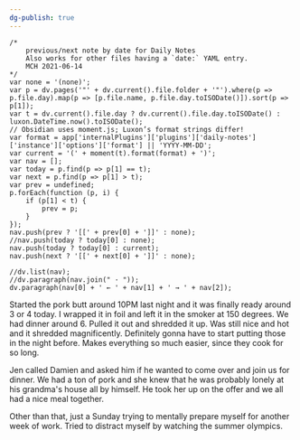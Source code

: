 ```yaml
---
dg-publish: true
---
```

```dataviewjs
/*
    previous/next note by date for Daily Notes
    Also works for other files having a `date:` YAML entry.
    MCH 2021-06-14
*/
var none = '(none)';
var p = dv.pages('"' + dv.current().file.folder + '"').where(p => p.file.day).map(p => [p.file.name, p.file.day.toISODate()]).sort(p => p[1]);
var t = dv.current().file.day ? dv.current().file.day.toISODate() : luxon.DateTime.now().toISODate();
// Obsidian uses moment.js; Luxon’s format strings differ!
var format = app['internalPlugins']['plugins']['daily-notes']['instance']['options']['format'] || 'YYYY-MM-DD';
var current = '(' + moment(t).format(format) + ')';
var nav = [];
var today = p.find(p => p[1] == t);
var next = p.find(p => p[1] > t);
var prev = undefined;
p.forEach(function (p, i) {
    if (p[1] < t) {
        prev = p;
    }
});
nav.push(prev ? '[[' + prev[0] + ']]' : none);
//nav.push(today ? today[0] : none);
nav.push(today ? today[0] : current);
nav.push(next ? '[[' + next[0] + ']]' : none);

//dv.list(nav);
//dv.paragraph(nav.join(" · "));
dv.paragraph(nav[0] + ' ← ' + nav[1] + ' → ' + nav[2]);
```
Started the pork butt around 10PM last night and it was finally ready around 3 or 4 today. I wrapped it in foil and left it in the smoker at 150 degrees. We had dinner around 6. Pulled it out and shredded it up. Was still nice and hot and it shredded magnificently. Definitely gonna have to start putting those in the night before. Makes everything so much easier, since they cook for so long. 

Jen called Damien and asked him if he wanted to come over and join us for dinner. We had a ton of pork and she knew that he was probably lonely at his grandma's house all by himself. He took her up on the offer and we all had a nice meal together. 

Other than that, just a Sunday trying to mentally prepare myself for another week of work. Tried to distract myself by watching the summer olympics. 